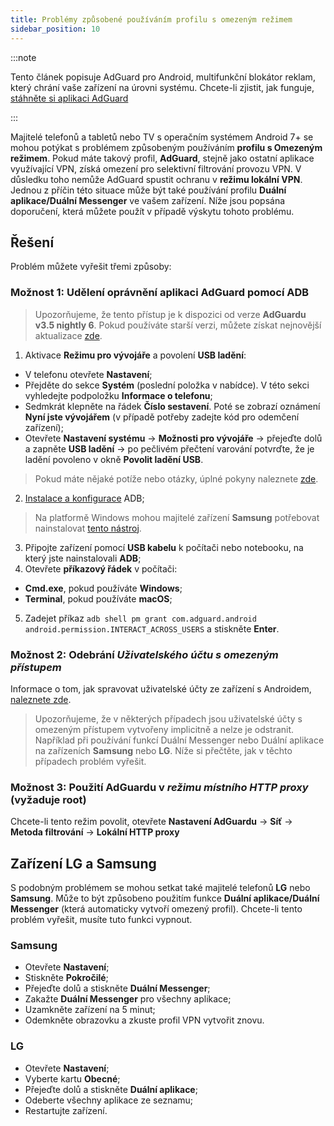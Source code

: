 ```yaml
---
title: Problémy způsobené používáním profilu s omezeným režimem
sidebar_position: 10
---
```


:::note

Tento článek popisuje AdGuard pro Android, multifunkční blokátor reklam, který chrání vaše zařízení na úrovni systému. Chcete-li zjistit, jak funguje, [stáhněte si aplikaci AdGuard](https://adguard.com/download.html?auto=true)

:::

Majitelé telefonů a tabletů nebo TV s operačním systémem Android 7+ se mohou potýkat s problémem způsobeným používáním **profilu s Omezeným režimem**. Pokud máte takový profil, **AdGuard**, stejně jako ostatní aplikace využívající VPN, získá omezení pro selektivní filtrování provozu VPN. V důsledku toho nemůže AdGuard spustit ochranu v **režimu lokální VPN**. Jednou z příčin této situace může být také používání profilu **Duální aplikace/Duální Messenger** ve vašem zařízení. Níže jsou popsána doporučení, která můžete použít v případě výskytu tohoto problému.

## Řešení

Problém můžete vyřešit třemi způsoby:

### Možnost 1: Udělení oprávnění aplikaci AdGuard pomocí ADB

> Upozorňujeme, že tento přístup je k dispozici od verze **AdGuardu v3.5 nightly 6**. Pokud používáte starší verzi, můžete získat nejnovější aktualizace [zde](https://adguard.com/adguard-android/overview.html).

1. Aktivace **Režimu pro vývojáře** a povolení **USB ladění**:
- V telefonu otevřete **Nastavení**;
- Přejděte do sekce **Systém** (poslední položka v nabídce). V této sekci vyhledejte podpoložku **Informace o telefonu**;
- Sedmkrát klepněte na řádek **Číslo sestavení**. Poté se zobrazí oznámení **Nyní jste vývojářem** (v případě potřeby zadejte kód pro odemčení zařízení);
- Otevřete **Nastavení systému** → **Možnosti pro vývojáře** → přejeďte dolů a zapněte **USB ladění** → po pečlivém přečtení varování potvrďte, že je ladění povoleno v okně **Povolit ladění USB**.

> Pokud máte nějaké potíže nebo otázky, úplné pokyny naleznete [zde](https://developer.android.com/studio/debug/dev-options).

2. [Instalace a konfigurace](https://www.xda-developers.com/install-adb-windows-macos-linux/) ADB;
> Na platformě Windows mohou majitelé zařízení **Samsung** potřebovat nainstalovat [tento nástroj](https://developer.samsung.com/mobile/android-usb-driver.html).
3. Připojte zařízení pomocí **USB kabelu** k počítači nebo notebooku, na který jste nainstalovali **ADB**;
4. Otevřete **příkazový řádek** v počítači:
- **Cmd.exe**, pokud používáte **Windows**;
- **Terminal**, pokud používáte **macOS**;
5. Zadejet příkaz `adb shell pm grant com.adguard.android android.permission.INTERACT_ACROSS_USERS` a stiskněte **Enter**.

### Možnost 2: Odebrání *Uživatelského účtu s omezeným přístupem*

Informace o tom, jak spravovat uživatelské účty ze zařízení s Androidem, [naleznete zde](https://support.google.com/a/answer/6223444?hl=en).

> Upozorňujeme, že v některých případech jsou uživatelské účty s omezeným přístupem vytvořeny implicitně a nelze je odstranit. Například při používání funkcí Duální Messenger nebo Duální aplikace na zařízeních **Samsung** nebo **LG**. Níže si přečtěte, jak v těchto případech problém vyřešit.

### Možnost 3: Použití AdGuardu v *režimu místního HTTP proxy* (vyžaduje root)

Chcete-li tento režim povolit, otevřete **Nastavení AdGuardu** → **Síť** → **Metoda filtrování** → **Lokální HTTP proxy**

## Zařízení LG a Samsung

S podobným problémem se mohou setkat také majitelé telefonů **LG** nebo **Samsung**. Může to být způsobeno použitím funkce **Duální aplikace/Duální Messenger** (která automaticky vytvoří omezený profil). Chcete-li tento problém vyřešit, musíte tuto funkci vypnout.

### Samsung

- Otevřete **Nastavení**;
- Stiskněte **Pokročilé**;
- Přejeďte dolů a stiskněte **Duální Messenger**;
- Zakažte **Duální Messenger** pro všechny aplikace;
- Uzamkněte zařízení na 5 minut;
- Odemkněte obrazovku a zkuste profil VPN vytvořit znovu.

### LG

- Otevřete **Nastavení**;
- Vyberte kartu **Obecné**;
- Přejeďte dolů a stiskněte **Duální aplikace**;
- Odeberte všechny aplikace ze seznamu;
- Restartujte zařízení.